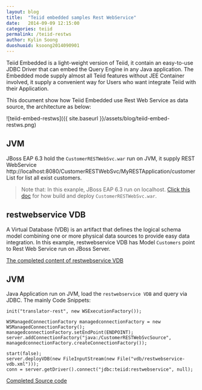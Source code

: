 ```yaml
---
layout: blog
title:  "Teiid embedded samples Rest WebService"
date:   2014-09-09 12:15:00
categories: teiid
permalink: /teiid-restws
author: Kylin Soong
duoshuoid: ksoong2014090901
---
```


Teiid Embedded is a light-weight version of Teiid, it contain an easy-to-use JDBC Driver that can embed the Query Engine in any Java application. The Embedded mode supply almost all Teiid features without JEE Container involved, it supply a convenient way for Users who want integrate Teiid with their Application.

This document show how Teiid Embedded use Rest Web Service as data source, the architecture as below:

![teiid-embed-restws]({{ site.baseurl }}/assets/blog/teiid-embed-restws.png)

## JVM

JBoss EAP 6.3 hold the `CustomerRESTWebSvc.war` run on JVM, it supply REST WebService http://localhost:8080/CustomerRESTWebSvc/MyRESTApplication/customerList for list all exist customers.

> Note that: In this exanple, JBoss EAP 6.3 run on localhost. [Click this doc](https://github.com/kylinsoong/jaxrs/tree/master/customer) for how build and deploy `CustomerRESTWebSvc.war`.

## restwebservice VDB

A Virtual Database (VDB) is an artifact that defines the logical schema model combining one or more physical data sources to provide easy data integration. In this example, restwebservice VDB has Model `Customers` point to Rest Web Service run on JBoss Server. 

[The completed content of restwebservice VDB](https://github.com/jbosschina/teiid-embedded-samples/blob/master/vdb/restwebservice-vdb.xml)

## JVM

Java Application run on JVM, load the `restwebservice VDB` and query via JDBC. The mainly Code Snippets:

~~~
init("translator-rest", new WSExecutionFactory());
		
WSManagedConnectionFactory managedconnectionFactory = new WSManagedConnectionFactory();
managedconnectionFactory.setEndPoint(ENDPOINT);
server.addConnectionFactory("java:/CustomerRESTWebSvcSource", managedconnectionFactory.createConnectionFactory());
		
start(false);
server.deployVDB(new FileInputStream(new File("vdb/restwebservice-vdb.xml")));
conn = server.getDriver().connect("jdbc:teiid:restwebservice", null);
~~~

[Completed Source code](https://github.com/jbosschina/teiid-embedded-samples/blob/master/src/test/java/com/teiid/embedded/samples/ws/TestRESTWebServiceDataSource.java)

